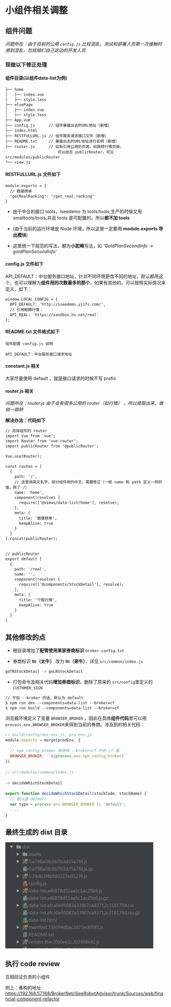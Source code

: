 # 小组件相关调整


## 组件问题

*问题所在：由于目前的公用 `config.js` 比较混乱，测试和部署人员第一次接触时感到混乱，包括咱们自己这边的开发人员*

### 现做以下修正处理

#### 组件目录(以组件data-list为例)

```
├── home
│   ├── index.vue
│   ├── style.less
├── elsePage
│   ├── index.vue
│   ├── style.less
├── App.vue
├── config.js      // 组件暴露出去的URL地址（新增）
├── index.html
├── RESTFULLURL.js // 组件服务请求接口文件（新增）
├── README.txt     // 暴露出去的URL地址进行说明（新增）
├── router.js      // 如有引用公用的页面，如跳转行情页面，
                       可以结合 publicRouter，可见 src/modules/publicRouter
└── view.js
```
#### RESTFULLURL.js 文件如下

```
module.exports = {
  // 数据榜单
  "getRealRanking": "/get_real_ranking"
}
```

- 由于中台的接口 tools，iseedemo 为 tools/tools,生产的时候又用 smalltools/tools,并且 tools 是可配置的，所以**都不加 tools**

- (由于当前的运行环境是 Node 环境，所以这里一定要用 **module.exports 导出模块**)

- 这里统一下规范的写法，都为**小驼峰**写法，如 *‘GoldPlanSecondInfo ->
goldPlanSecondInfo’*

#### config.js 文件如下

API_DEFAULT：中台服务接口地址，针对不同环境更改不同的地址，默认都用这个，也可以理解为**组件用的次数最多的那个**，如果有其他的，可以按照实际情况来定义，如下：

```
window.LOCAL_CONFIG = {
  API_DEFAULT: 'http://iseedemo.yjifs.com/',
  // 引用鲸腾行情：
  API_REAL: 'https://sandbox.hs.net/real'
};
```

#### README.txt 文件格式如下

```
组件配置 config.js 说明

API_DEFAULT：中台服务接口请求地址
```

#### constant.js 相关

大家尽量使用 default ，就是接口请求的时候不写 prefix

#### router.js 相关

*问题所在：router.js 由于会有很多公用的 router（如行情） ，所以提取出来，做统一跳转*

**解决办法：代码如下**

```
// 具体组件的 router
import Vue from 'vue';
import Router from 'vue-router';
import publicRouter from '@publicRouter';

Vue.use(Router);

const routes = [
  {
    path: '/',
    // 这里用英文名字，部分组件用的中文，需要修正（一般 name 和 path 定义一样的值，除了 /）
    name: 'home',
    component(resolve) {
      require(['@views/data-list/home'], resolve);
    },
    meta: {
      title: '数据榜单',
      keepAlive: true
    }
  }
].concat(publicRouter);


// publicRouter
export default [
  {
    path: '/real',
    name: '',
    component(resolve) {
      require(['@components/StockDetail'], resolve);
    },
    meta: {
      title: '个股行情',
      keepAlive: true
    }
  }
]
```

## 其他修改的点

- 根目录增加了**配管使用某家券商标识**
`broker.config.txt`

- 券商标识 **tn（太牛）** 改为 **ln（来牛）**，详见 `src/common/index.js`

```js
goTNStockDetail -> goLNStockDetail
```

- 打包命令及相关代码**增加券商标识**，删除了原来的 `src/config`里定义的 `CUSTOMER_SIGN`

```
// 不加 --broker 的话，默认为 default
$ npm run dev --components=data-list --broker=cf
$ npm run build --components=data-list --broker=cf
```

浏览器环境定义了变量 `BROWSER_BROKER` ，因此在具体**组件代码**里可以用 `process.env.BROWSER_BROKER`来得到当前的券商。涉及到的相关代码：

```js
// build/config/dev.env.js, pro.env.js
module.exports = merge(prodEnv, {
  ...
  // npm_config_broker 来获得 --broker=cf 中的 cf 值
  BROWSER_BROKER: `'${process.env.npm_config_broker}'`
})

// src/modules/common/index.js

-> decideWhichStockDetail

export function decideWhichStockDetail(stockCode, stockName) {
  // 默认是 default
  var type = process.env.BROWSER_BROKER || 'default';
  ....
}

```
## 最终生成的 dist 目录

![pic](https://github.com/cloud-templates/blog/blob/master/images/finanical_dist.png?raw=true)

## 执行 code review

互相验证负责的小组件

附上：重构的地址 https://192.168.57.168/BrokerNet/iSeeRobotAdvisor/trunk/Sources/web/financial-component-refactor
